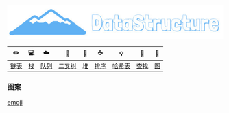 <div align="center">
    <img src="pics/logo.jpg" width="550px">
    
</div>

| :pencil2: | :computer: | :cloud: | :couple: | :floppy_disk: | :coffee: | :bulb: | :hammer: | :speak_no_evil: |
| :--------: | :---------: | :---------: | :---------: | :---------:| :---------: | :-------: | :-------:| :------:|
| [链表](#链表-pencil2) | [栈](#栈-computer) | [队列](#队列-cloud) | [二叉树](#二叉树-couple) | [堆](#堆-floppy_disk) | [排序](#排序-coffee) | [哈希表](#哈希表-bulb)| [查找](#查找-hammer) | [图](#图-speak_no_evil) |

### 图案

[emoji](https://emojipedia.org/)
